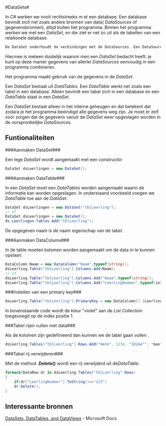 

#DataSets#

In C# werken we nooit rechtstreeks m et een database. Een database bevindt zich net zoals andere bronnen van data( *DataSources* of gegevensbronnen), altijd buiten het programma. Binnen het programma werken we met een *DataSet*, en die ziet er net zo uit als de tabellen van een relationele database.

```C#
De DataSet onderhoudt de verbindingen met de DataSources. Een DataSource kan een database zijn maar ook een XML-bestand, een spreadsheet of een willekeurig ander bestand
```

Hiermee is meteen duidelijk waarom men een *DataSet* bedacht heeft: je kunt op deze manier gegevens van allerlei *DataSources* eenvoudig in een programma combineren.

Het programma maakt gebruik van de gegevens in de *DataSet*.

Een *DataSet* bestaat uit *DataTables*. Een *DataTable* werkt net zoals een tabel in een database. Alleen bevindt een tabel zich in een database en een *DataTable* staat in een *DataSet*.

Een *DataSet* bestaat alleen in het interne geheugen en dat betekent dat zodara je het programma beeindigd alle gegevens weg zijn. Je moet er zelf voor zorgen dat de gegevens vanuit de *DataSet* weer opgeslagen worden in de oorspronkelijke *DataSources*.



## Funtionaliteiten

###Aanmaken DataSet###

Een lege *DataSet* wordt aangemaakt met een constructor

```c#
DataSet dsLeerlingen = new DataSet();
```

###Aanmaken DataTable###

In een *DataSet* moet een *DataTables* worden aangemaakt waarin de informatie kan worden opgeslagen.  In onderstaand voorbeeld voegen we *DataTable* toe aan de *DataSet*.

```c#
DataSet dsLeerlingen = new DataSet("tblLeerling");
// of
DataSet dsLeerlingen = new DataSet();
ds.Leerlingen.Tables.Add("tblLeerling");
```

De opgegeven naam is de naam eigenschap van de tabel.

###Aanmaken DataColums###

In de table moeten kolomen worden aangemaakt om de data in te kunnen opslaan.


```c#
DataColumn Naam = new DataColumn("Naam",typeof(string));
dsLeerling.Table("tblLeerling").Columns.Add(Naam);
// of
dsLeerling.Table("tblLeerling").Columns.Add("Naam",typeof(string));
dsLeerling.Table("tblLeerling").Columns.Add("LeerlingNummer",typeof(in32));

```

###Instellen van een primary key###
```c#
dsLeerling.Table("tblLeerling").PrimaryKey = new DataColumn[] {LeerlingNummer};
```
In bovenstaande code wordt de kleur "violet" aan de *List Collection* toegevoegd op de index positie 1.

###Tabel rijen vullen met data###

Als de kolomen zijn gedefinieerd dan kunnen we de tabel gaan vullen .

```c#
dsLeerling.Tables["tblLeerling"].Rows.Add("Henk", 1234, "IO2A4"", "man";
```

###Tabel rij verwijderen###

Met de method **.Delete()** wordt een rij verwijderd uit de*DataTable*.

```c#
foreach(DataRow dr in dsLeerling.Tables["tblLeerling".Rows)
{
    if(dr["LeerlingNummer"].ToString()=="123")
    dr.Delete();
}
```

## Interessante bronnen

[DataSets, DataTables, and DataViews](https://docs.microsoft.com/en-us/dotnet/framework/data/adonet/dataset-datatable-dataview/) - Microsoft Docs